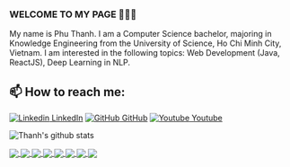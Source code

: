 ### WELCOME TO MY PAGE 👋👋👋
My name is Phu Thanh. I am a Computer Science bachelor, majoring in Knowledge Engineering from the University of Science, Ho Chi Minh City, Vietnam. I am interested in the following topics: Web Development (Java, ReactJS), Deep Learning in NLP.<br>
## 📫 How to reach me: 

[![Linkedin](https://i.stack.imgur.com/gVE0j.png) LinkedIn](https://www.linkedin.com/in/phuthanhle/) [![GitHub](https://i.stack.imgur.com/tskMh.png) GitHub](https://github.com/LePhuThanh) [![Youtube]() Youtube](https://www.youtube.com/@hoamipubgm73)


![Thanh's github stats](https://github-readme-stats-git-masterrstaa-rickstaa.vercel.app/api?username=LePhuThanh&show_icons=true&theme=tokyonight&hide=contribs,prs,issues)

<a href="https://github.com/LePhuThanh/SpringMVC_CRUD_JSP/">
  <img align="center" src="https://github-readme-stats.anuraghazra1.vercel.app/api/pin/?username=LePhuThanh&repo=SpringMVC_CRUD_JSP&theme=radical" />
</a>  

<a href="https://github.com/LePhuThanh/Spring-boot-tutorial/">
  <img align="center" src="https://github-readme-stats.anuraghazra1.vercel.app/api/pin/?username=LePhuThanh&repo=Spring-boot-tutorial&theme=cobalt" />
</a>  

<a href="https://github.com/LePhuThanh/Project-react-basic/">
  <img align="center" src="https://github-readme-stats.anuraghazra1.vercel.app/api/pin/?username=LePhuThanh&repo=Project-react-basic&theme=merko" />
</a>

<a href="https://github.com/LePhuThanh/tutorial-typescript/">
  <img align="center" src="https://github-readme-stats.anuraghazra1.vercel.app/api/pin/?username=LePhuThanh&repo=tutorial-typescript&theme=gruvbox" />
</a>    

<a href="https://github.com/LePhuThanh/demoDocker/">
  <img align="center" src="https://github-readme-stats.anuraghazra1.vercel.app/api/pin/?username=LePhuThanh&repo=demoDocker&theme=onedark" />
</a>    


<a href="https://github.com/LePhuThanh/chatterbot/">
  <img align="center" src="https://github-readme-stats.anuraghazra1.vercel.app/api/pin/?username=LePhuThanh&repo=chatterbot&theme=synthwave" />
</a>   

<a href="https://github.com/LePhuThanh/Airline-Reservation-Project/">
  <img align="center" src="https://github-readme-stats.anuraghazra1.vercel.app/api/pin/?username=LePhuThanh&repo=Airline-Reservation-Project&theme=highcontrast" />
</a> 

<a href="https://github.com/LePhuThanh/Database-Security/">
  <img align="center" src="https://github-readme-stats.anuraghazra1.vercel.app/api/pin/?username=LePhuThanh&repo=Database-Security&theme=onedark" />
</a> 

<!--Reference: https://github.com/anuraghazra/github-readme-stats-->
